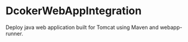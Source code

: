 # DcokerWebAppIntegration
Deploy java web application built for Tomcat using Maven and webapp-runner.
